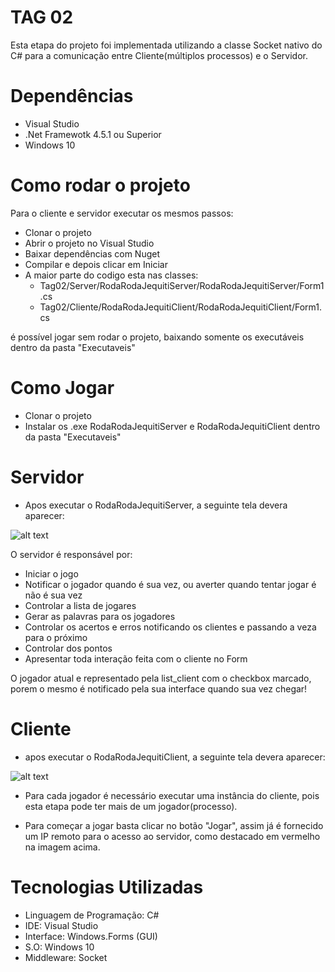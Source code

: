 # TAG 02
Esta etapa do projeto foi implementada utilizando a classe Socket nativo do C# para a comunicação entre Cliente(múltiplos processos) e o Servidor.

# Dependências
* Visual Studio
* .Net Framewotk 4.5.1 ou Superior
* Windows 10

# Como rodar o projeto
Para o cliente e servidor executar os mesmos passos:
* Clonar o projeto
* Abrir o projeto no Visual Studio
* Baixar dependências com Nuget
* Compilar e depois clicar em Iniciar
* A maior parte do codigo esta nas classes:
   * Tag02/Server/RodaRodaJequitiServer/RodaRodaJequitiServer/Form1.cs
   * Tag02/Cliente/RodaRodaJequitiClient/RodaRodaJequitiClient/Form1.cs

é possível jogar sem rodar o projeto, baixando somente os executáveis dentro da pasta "Executaveis"
# Como Jogar
* Clonar o projeto
* Instalar os .exe RodaRodaJequitiServer e RodaRodaJequitiClient dentro da pasta "Executaveis"

# Servidor
* Apos executar o RodaRodaJequitiServer, a seguinte tela devera aparecer:

![alt text](https://github.com/gabrielmorara/Unifil-middleware/blob/master/Trabalho%20Middleware/Tag02/IMG/server.png)

O servidor é responsável por:
* Iniciar o jogo
* Notificar o jogador quando é sua vez, ou averter quando tentar jogar é não é sua vez
* Controlar a lista de jogares
* Gerar as palavras para os jogadores
* Controlar os acertos e erros notificando os clientes e passando a veza para o próximo
* Controlar dos pontos
* Apresentar toda interação feita com o cliente no Form

O jogador atual e representado pela list_client com o checkbox marcado, porem o mesmo é notificado pela sua interface quando sua vez chegar!

# Cliente
* apos executar o RodaRodaJequitiClient, a seguinte tela devera aparecer:

![alt text](https://github.com/gabrielmorara/Unifil-middleware/blob/master/Trabalho%20Middleware/Tag02/IMG/clientes.png)

* Para cada jogador é necessário executar uma instância do cliente, pois esta etapa pode ter mais de um jogador(processo).

* Para começar a jogar basta clicar no botão "Jogar", assim já é fornecido um IP remoto para o acesso ao servidor, como destacado em vermelho na imagem acima.

# Tecnologias Utilizadas
* Linguagem de Programação: C#
* IDE: Visual Studio
* Interface: Windows.Forms (GUI)
* S.O: Windows 10
* Middleware: Socket
